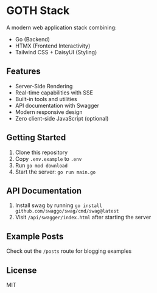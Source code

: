 # GOTH Stack

A modern web application stack combining:
- Go (Backend)
- HTMX (Frontend Interactivity)
- Tailwind CSS + DaisyUI (Styling)

## Features
- Server-Side Rendering
- Real-time capabilities with SSE
- Built-in tools and utilities
- API documentation with Swagger
- Modern responsive design
- Zero client-side JavaScript (optional)

## Getting Started
1. Clone this repository
2. Copy `.env.example` to `.env`
3. Run `go mod download`
4. Start the server: `go run main.go`

## API Documentation
1. Install swag by running ```go install github.com/swaggo/swag/cmd/swag@latest```
2. Visit `/api/swagger/index.html` after starting the server

## Example Posts
Check out the `/posts` route for blogging examples

## License
MIT

